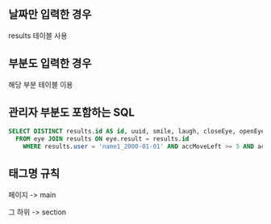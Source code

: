 ## 날짜만 입력한 경우

results 테이블 사용

## 부분도 입력한 경우

해당 부분 테이블 이용

## 관리자 부분도 포함하는 SQL

```sql
SELECT DISTINCT results.id AS id, uuid, smile, laugh, closeEye, openEye, results.user AS user
  FROM eye JOIN results ON eye.result = results.id
	WHERE results.user = 'name1_2000-01-01' AND accMoveLeft >= 5 AND accMoveLeft <= 10;
```

## 태그명 규칙

페이지 -> main

그 하위 -> section
